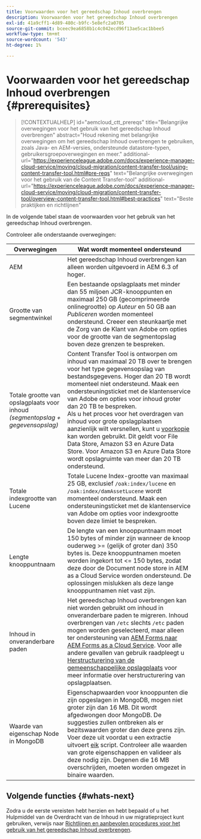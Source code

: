 ```yaml
---
title: Voorwaarden voor het gereedschap Inhoud overbrengen
description: Voorwaarden voor het gereedschap Inhoud overbrengen
exl-id: 41a9cff1-4d89-480c-b9fc-5e8efc2a0705
source-git-commit: bceec9ea6858b1c4c042ecd96f13ae5cac1bbee5
workflow-type: tm+mt
source-wordcount: '543'
ht-degree: 1%

---
```


# Voorwaarden voor het gereedschap Inhoud overbrengen {#prerequisites}

>[!CONTEXTUALHELP]
>id="aemcloud_ctt_prereqs"
>title="Belangrijke overwegingen voor het gebruik van het gereedschap Inhoud overbrengen"
>abstract="Houd rekening met belangrijke overwegingen om het gereedschap Inhoud overbrengen te gebruiken, zoals Java- en AEM-versies, ondersteunde datastore-typen, gebruikersgroepoverwegingen en meer."
>additional-url="https://experienceleague.adobe.com/docs/experience-manager-cloud-service/moving/cloud-migration/content-transfer-tool/using-content-transfer-tool.html#pre-reqs" text="Belangrijke overwegingen voor het gebruik van de Content Transfer-tool"
>additional-url="https://experienceleague.adobe.com/docs/experience-manager-cloud-service/moving/cloud-migration/content-transfer-tool/overview-content-transfer-tool.html#best-practices" text="Beste praktijken en richtlijnen"

In de volgende tabel staan de voorwaarden voor het gebruik van het gereedschap Inhoud overbrengen.

Controleer alle onderstaande overwegingen:

| Overwegingen | Wat wordt momenteel ondersteund |
|---------------------------------------------------------------------|--------------------------------------------------------------------------------------------------------------------------------------------------------------------------------------------------------------------------------------------------------------------------------------------------------------------------------------------------------------------------------------------------------------------------------------------------------------------------------------------------------------------------------------------------------------------------------------------------------------------------------------------------------------------------------------------------------------------------------------------------------------------|
| AEM | Het gereedschap Inhoud overbrengen kan alleen worden uitgevoerd in AEM 6.3 of hoger. |
| Grootte van segmentwinkel | Een bestaande opslagplaats met minder dan 55 miljoen JCR-knooppunten en maximaal 250 GB (gecomprimeerde onlinegrootte) op *Auteur* en 50 GB aan *Publiceren* worden momenteel ondersteund. Creeer een steunkaartje met de Zorg van de Klant van Adobe om opties voor de grootte van de segmentopslag boven deze grenzen te bespreken. |
| Totale grootte van opslagplaats voor inhoud <br>*(segmentopslag + gegevensopslag)* | Content Transfer Tool is ontworpen om inhoud van maximaal 20 TB over te brengen voor het type gegevensopslag van bestandsgegevens. Hoger dan 20 TB wordt momenteel niet ondersteund. Maak een ondersteuningsticket met de klantenservice van Adobe om opties voor inhoud groter dan 20 TB te bespreken. <br>Als u het proces voor het overdragen van inhoud voor grote opslagplaatsen aanzienlijk wilt versnellen, kunt u [voorkopie](https://experienceleague.adobe.com/docs/experience-manager-cloud-service/moving/cloud-migration/content-transfer-tool/handling-large-content-repositories.html#setting-up-pre-copy-step) kan worden gebruikt. Dit geldt voor File Data Store, Amazon S3 en Azure Data Store. Voor Amazon S3 en Azure Data Store wordt opslagruimte van meer dan 20 TB ondersteund. |
| Totale indexgrootte van Lucene | Totale Lucene Index-grootte van maximaal 25 GB, exclusief `/oak:index/lucene` en `/oak:index/damAssetLucene` wordt momenteel ondersteund. Maak een ondersteuningsticket met de klantenservice van Adobe om opties voor indexgrootte boven deze limiet te bespreken. |
| Lengte knooppuntnaam | De lengte van een knooppuntnaam moet 150 bytes of minder zijn wanneer de knoop ouderweg >= (gelijk of groter dan) 350 bytes is. Deze knooppuntnamen moeten worden ingekort tot &lt;= 150 bytes, zodat deze door de Document node store in AEM as a Cloud Service worden ondersteund. De oplossingen mislukken als deze lange knooppuntnamen niet vast zijn. |
| Inhoud in onveranderbare paden | Het gereedschap Inhoud overbrengen kan niet worden gebruikt om inhoud in onveranderbare paden te migreren. Inhoud overbrengen van `/etc` slechts `/etc` paden mogen worden geselecteerd, maar alleen ter ondersteuning van [AEM Forms naar AEM Forms as a Cloud Service](https://experienceleague.adobe.com/docs/experience-manager-forms-cloud-service/forms/migrate-to-forms-as-a-cloud-service.html#paths-of-various-aem-forms-specific-assets). Voor alle andere gevallen van gebruik raadpleegt u [Herstructurering van de gemeenschappelijke opslagplaats](https://experienceleague.adobe.com/docs/experience-manager-65/deploying/restructuring/all-repository-restructuring-in-aem-6-5.html) voor meer informatie over herstructurering van opslagplaatsen. |
| Waarde van eigenschap Node in MongoDB | Eigenschapwaarden voor knooppunten die zijn opgeslagen in MongoDB, mogen niet groter zijn dan 16 MB. Dit wordt afgedwongen door MongoDB. De suggesties zullen ontbreken als er bezitswaarden groter dan deze grens zijn. Voer deze uit voordat u een extractie uitvoert [eik](https://repo1.maven.org/maven2/org/apache/jackrabbit/oak-run/1.38.0/oak-run-1.38.0.jar) script. Controleer alle waarden van grote eigenschappen en valideer als deze nodig zijn. Degenen die 16 MB overschrijden, moeten worden omgezet in binaire waarden. |

## Volgende functies {#whats-next}

Zodra u de eerste vereisten hebt herzien en hebt bepaald of u het Hulpmiddel van de Overdracht van de Inhoud in uw migratieproject kunt gebruiken, verwijs naar [Richtlijnen en aanbevolen procedures voor het gebruik van het gereedschap Inhoud overbrengen](https://experienceleague.adobe.com/docs/experience-manager-cloud-service/moving/cloud-migration/content-transfer-tool/guidelines-best-practices-content-transfer-tool.html).
